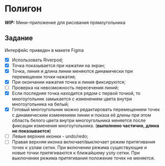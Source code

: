 # Полигон

***WIP:*** Мини-приложение для рисования прямоугольника

## Задание
Интерфейс приведен в макете Figma

- [x] Использовать Riverpod;
- [x] Точка показывается при нажатии на экран;
- [x] Точка, линия и длина линии меняются динамически при перемещении точки нажатия;
- [x] При окончании нажатия точка и линия фиксируются;
- [ ] Проверка на невозможность пересечения линий;
- [x] Если последняя точка находится рядом с первой точкой, то многоугольник замыкается с изменением цвета внутри многоугольника на белый;
- [x] Готовый многоугольник можно редактировать перемещением точек с динамическим изменением линии и показа её длины при этом область белого цвета внутри многоугольника меняется после фиксации изменения многоугольника. (**выполнено частично, длина не показывается**)
- [ ] Левые верхние иконки - undo/redo;
- [ ] Правая верхняя иконка включает/выключает режим притягивания точек к узлам сетки. При включении режима существующие и новые точки притягиваются к ближайшему узлу сетки. При выключении режима притягивания положение точек не меняется.
